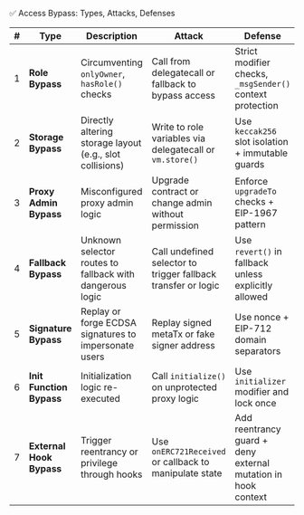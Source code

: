 ✅ Access Bypass: Types, Attacks, Defenses

| # | Type                     | Description                                              | Attack                                                        | Defense                                                       |
| - | ------------------------ | -------------------------------------------------------- | ------------------------------------------------------------- | ------------------------------------------------------------- |
| 1 | **Role Bypass**          | Circumventing `onlyOwner`, `hasRole()` checks            | Call from delegatecall or fallback to bypass access           | Strict modifier checks, `_msgSender()` context protection     |
| 2 | **Storage Bypass**       | Directly altering storage layout (e.g., slot collisions) | Write to role variables via delegatecall or `vm.store()`      | Use `keccak256` slot isolation + immutable guards             |
| 3 | **Proxy Admin Bypass**   | Misconfigured proxy admin logic                          | Upgrade contract or change admin without permission           | Enforce `upgradeTo` checks + EIP-1967 pattern                 |
| 4 | **Fallback Bypass**      | Unknown selector routes to fallback with dangerous logic | Call undefined selector to trigger fallback transfer or logic | Use `revert()` in fallback unless explicitly allowed          |
| 5 | **Signature Bypass**     | Replay or forge ECDSA signatures to impersonate users    | Replay signed metaTx or fake signer address                   | Use nonce + EIP-712 domain separators                         |
| 6 | **Init Function Bypass** | Initialization logic re-executed                         | Call `initialize()` on unprotected proxy logic                | Use `initializer` modifier and lock once                      |
| 7 | **External Hook Bypass** | Trigger reentrancy or privilege through hooks            | Use `onERC721Received` or callback to manipulate state        | Add reentrancy guard + deny external mutation in hook context |

